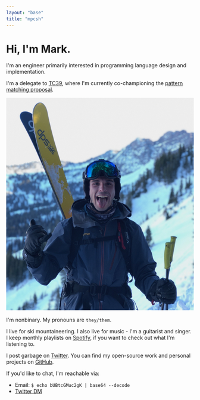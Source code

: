```yaml
---
layout: "base"
title: "mpcsh"
---
```


# Hi, I'm Mark.

I'm an engineer primarily interested in programming language design and implementation.

I'm a delegate to [TC39](https://tc39.es), where I'm currently co-championing the
[pattern matching proposal](https://github.com/tc39/proposal-pattern-matching).

![Me, giving the shaka hand symbol and sticking my tongue out, with skis on my back and mountains in the background, taken immediately after a very sketchy bootpack in Utah](/img/profpic.png)

I'm nonbinary. My pronouns are `they/them`.

I live for ski mountaineering. I also live for music - I'm a guitarist and singer. I keep monthly
playlists on
[Spotify](https://open.spotify.com/user/e8yylicycxba6487r7jbyotbo?si=wEo1wvS1SsaObFezR8DwJA), if you
want to check out what I'm listening to.

I post garbage on [Twitter](https://twitter.com/mpcsh_). You can find my open-source work and
personal projects on [GitHub](https://github.com/mpcsh).

If you'd like to chat, I'm reachable via:

- Email: `$ echo bUBtcGMuc2gK | base64 --decode`
- [Twitter DM](https://twitter.com/messages/compose?recipient_id=1171910612269654018)

